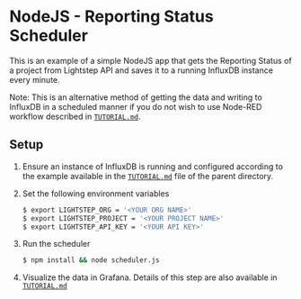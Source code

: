 # NodeJS - Reporting Status Scheduler

This is an example of a simple NodeJS app that gets the Reporting Status of a project from Lightstep API and saves it to a running InfluxDB instance every minute. 

Note: This is an alternative method of getting the data and writing to InfluxDB in a scheduled manner if you do not wish to use Node-RED workflow described in [`TUTORIAL.md`](../../TUTORIAL.md).

## Setup

1. Ensure an instance of InfluxDB is running and configured according to the example available in the [`TUTORIAL.md`](../../TUTORIAL.md) file of the parent directory. 

2. Set the following environment variables

    ```bash
    $ export LIGHTSTEP_ORG = '<YOUR ORG NAME>'
    $ export LIGHTSTEP_PROJECT = '<YOUR PROJECT NAME>'
    $ export LIGHTSTEP_API_KEY = '<YOUR API KEY>'
    ```

3. Run the scheduler

    ```bash
    $ npm install && node scheduler.js
    ```

3. Visualize the data in Grafana. Details of this step are also available in [`TUTORIAL.md`](../../TUTORIAL.md)